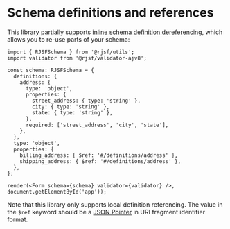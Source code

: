 # Schema definitions and references

This library partially supports [inline schema definition dereferencing](http://json-schema.org/draft/2019-09/json-schema-core.html#ref), which allows you to re-use parts of your schema:

```tsx
import { RJSFSchema } from '@rjsf/utils';
import validator from '@rjsf/validator-ajv8';

const schema: RJSFSchema = {
  definitions: {
    address: {
      type: 'object',
      properties: {
        street_address: { type: 'string' },
        city: { type: 'string' },
        state: { type: 'string' },
      },
      required: ['street_address', 'city', 'state'],
    },
  },
  type: 'object',
  properties: {
    billing_address: { $ref: '#/definitions/address' },
    shipping_address: { $ref: '#/definitions/address' },
  },
};

render(<Form schema={schema} validator={validator} />, document.getElementById('app'));
```

Note that this library only supports local definition referencing. The value in the `$ref` keyword should be a [JSON Pointer](https://tools.ietf.org/html/rfc6901) in URI fragment identifier format.
